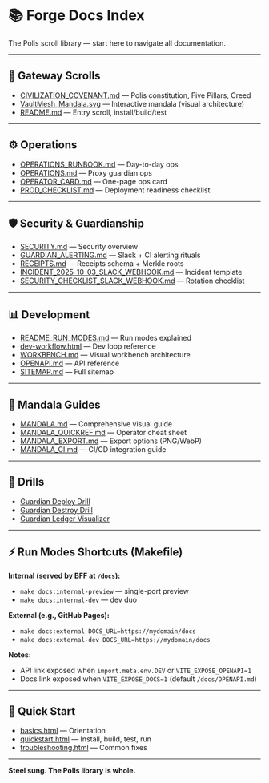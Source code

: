 # 📚 Forge Docs Index

The Polis scroll library — start here to navigate all documentation.

---

## 🌌 Gateway Scrolls
- [CIVILIZATION_COVENANT.md](CIVILIZATION_COVENANT.md) — Polis constitution, Five Pillars, Creed  
- [VaultMesh_Mandala.svg](VaultMesh_Mandala.svg) — Interactive mandala (visual architecture)  
- [README.md](../README.md) — Entry scroll, install/build/test  

---

## ⚙️ Operations
- [OPERATIONS_RUNBOOK.md](OPERATIONS_RUNBOOK.md) — Day-to-day ops  
- [OPERATIONS.md](../ai-companion-proxy-starter/OPERATIONS.md) — Proxy guardian ops  
- [OPERATOR_CARD.md](../ai-companion-proxy-starter/OPERATOR_CARD.md) — One-page ops card  
- [PROD_CHECKLIST.md](PROD_CHECKLIST.md) — Deployment readiness checklist  

---

## 🛡️ Security & Guardianship
- [SECURITY.md](SECURITY.md) — Security overview  
- [GUARDIAN_ALERTING.md](GUARDIAN_ALERTING.md) — Slack + CI alerting rituals  
- [RECEIPTS.md](RECEIPTS.md) — Receipts schema + Merkle roots  
- [INCIDENT_2025-10-03_SLACK_WEBHOOK.md](INCIDENT_2025-10-03_SLACK_WEBHOOK.md) — Incident template  
- [SECURITY_CHECKLIST_SLACK_WEBHOOK.md](SECURITY_CHECKLIST_SLACK_WEBHOOK.md) — Rotation checklist  

---

## 📊 Development
- [README_RUN_MODES.md](README_RUN_MODES.md) — Run modes explained  
- [dev-workflow.html](dev-workflow.html) — Dev loop reference  
- [WORKBENCH.md](WORKBENCH.md) — Visual workbench architecture  
- [OPENAPI.md](OPENAPI.md) — API reference  
- [SITEMAP.md](SITEMAP.md) — Full sitemap  

---

## 🎨 Mandala Guides
- [MANDALA.md](MANDALA.md) — Comprehensive visual guide  
- [MANDALA_QUICKREF.md](MANDALA_QUICKREF.md) — Operator cheat sheet  
- [MANDALA_EXPORT.md](MANDALA_EXPORT.md) — Export options (PNG/WebP)  
- [MANDALA_CI.md](MANDALA_CI.md) — CI/CD integration guide  

---

## 🧪 Drills
- [Guardian Deploy Drill](./DRILLS/GUARDIAN_DEPLOY_DRILL.html)
- [Guardian Destroy Drill](./DRILLS/GUARDIAN_DESTROY_DRILL.html)
- [Guardian Ledger Visualizer](./DRILLS/GUARDIAN_LEDGER.html)

---

## ⚡ Run Modes Shortcuts (Makefile)

**Internal (served by BFF at `/docs`):**
- `make docs:internal-preview` — single-port preview  
- `make docs:internal-dev` — dev duo  

**External (e.g., GitHub Pages):**
- `make docs:external DOCS_URL=https://mydomain/docs`  
- `make docs:external-dev DOCS_URL=https://mydomain/docs`  

**Notes:**
- API link exposed when `import.meta.env.DEV` or `VITE_EXPOSE_OPENAPI=1`  
- Docs link exposed when `VITE_EXPOSE_DOCS=1` (default `/docs/OPENAPI.md`)  

---

## 🚀 Quick Start
- [basics.html](basics.html) — Orientation  
- [quickstart.html](quickstart.html) — Install, build, test, run  
- [troubleshooting.html](troubleshooting.html) — Common fixes  

---

**Steel sung. The Polis library is whole.**
